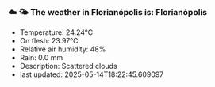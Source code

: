 ### ☁️ 🌤️  The weather in Florianópolis is: Florianópolis

- Temperature: 24.24°C
- On flesh: 23.97°C
- Relative air humidity: 48%
- Rain: 0.0 mm
- Description: Scattered clouds
- last updated: 2025-05-14T18:22:45.609097
